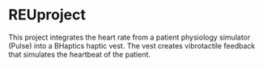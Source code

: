 # REUproject
 
This project integrates the heart rate from a patient physiology simulator (Pulse) into a BHaptics haptic vest. The vest creates vibrotactile feedback that simulates the heartbeat of the patient.
